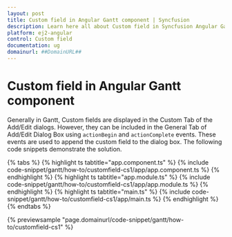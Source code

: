 ```yaml
---
layout: post
title: Custom field in Angular Gantt component | Syncfusion
description: Learn here all about Custom field in Syncfusion Angular Gantt component of Syncfusion Essential JS 2 and more.
platform: ej2-angular
control: Custom field 
documentation: ug
domainurl: ##DomainURL##
---
```


# Custom field in Angular Gantt component

Generally in Gantt, Custom fields are displayed in the Custom Tab of the Add/Edit dialogs. However, they can be included in the General Tab of Add/Edit Dialog Box using `actionBegin` and `actionComplete` events. These events are used to append the custom field to the dialog box. The following code snippets demonstrate the solution.

{% tabs %}
{% highlight ts tabtitle="app.component.ts" %}
{% include code-snippet/gantt/how-to/customfield-cs1/app/app.component.ts %}
{% endhighlight %}
{% highlight ts tabtitle="app.module.ts" %}
{% include code-snippet/gantt/how-to/customfield-cs1/app/app.module.ts %}
{% endhighlight %}
{% highlight ts tabtitle="main.ts" %}
{% include code-snippet/gantt/how-to/customfield-cs1/app/main.ts %}
{% endhighlight %}
{% endtabs %}
  
{% previewsample "page.domainurl/code-snippet/gantt/how-to/customfield-cs1" %}
